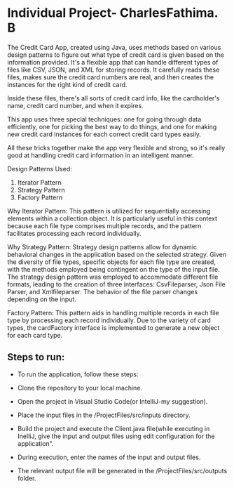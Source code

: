 # Individual Project- CharlesFathima. B


The Credit Card App, created using Java, uses methods based on various design patterns to figure out what type of credit card is given based on the information provided. It's a flexible app that can handle different types of files like CSV, JSON, and XML for storing records. It carefully reads these files, makes sure the credit card numbers are real, and then creates the instances for the right kind of credit card.

Inside these files, there's all sorts of credit card info, like the cardholder's name, credit card number, and when it expires.

This app uses three special techniques: one for going through data efficiently, one for picking the best way to do things, and one for making new credit card instances for each correct credit card types easily.

All these tricks together make the app very flexible and strong, so it's really good at handling credit card information in an intelligent manner.

Design Patterns Used:
1. Iterator Pattern
2. Strategy Pattern
3. Factory Pattern

Why Iterator Pattern:
This pattern is utilized for sequentially accessing elements within a collection object.
It is particularly useful in this context because each file type comprises multiple records, and the pattern facilitates processing each record individually.

Why Strategy Pattern:
Strategy design patterns allow for dynamic behavioral changes in the application based on the selected strategy.
Given the diversity of file types, specific objects for each file type are created, with the methods employed being contingent on the type of the input file.
The strategy design pattern was employed to accommodate different file formats, leading to the creation of three interfaces: CsvFileparser, Json File Parser, and Xmlfileparser. The behavior of the file parser changes depending on the input.

Factory Pattern:
This pattern aids in handling multiple records in each file type by processing each record individually.
Due to the variety of card types, the cardFactory interface is implemented to generate a new object for each card type.


## Steps to run:

- To run the application, follow these steps:

- Clone the repository to your local machine.
- Open the project in Visual Studio Code(or IntelliJ-my suggestion).
- Place the input files in the /ProjectFiles/src/inputs directory.
- Build the project and execute the Client.java file(while executing in InelliJ, give the input and output files using edit configuration for the application".
- During execution, enter the names of the input and output files.
- The relevant output file will be generated in the /ProjectFiles/src/outputs folder.
